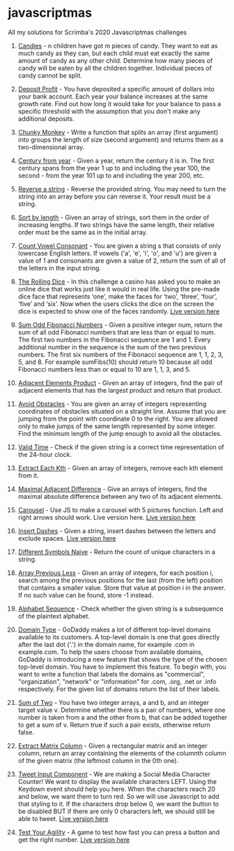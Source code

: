 # javascriptmas
All my solutions for Scrimba's 2020 Javascriptmas challenges

1. [Candies](https://github.com/sheilagomes/javascriptmas/blob/main/candies.js) - n children have got m pieces of candy. They want to eat as much candy as they can, but each child must eat exactly the same amount of candy as any other child. Determine how many pieces of candy will be eaten by all the children together. Individual pieces of candy cannot be split.

2. [Deposit Profit](https://github.com/sheilagomes/javascriptmas/blob/main/depositProfit.js) - You have deposited a specific amount of dollars into your bank account. Each year your balance increases at the same growth rate. Find out how long it would take for your balance to pass a specific threshold with the assumption that you don't make any additional deposits.

3. [Chunky Monkey](https://github.com/sheilagomes/javascriptmas/blob/main/chunkyMonkey.js) - Write a function that splits an array (first argument) into groups the length of size (second argument) and returns them as a two-dimensional array.

4. [Century from year](https://github.com/sheilagomes/javascriptmas/blob/main/centuryFromYear.js) - Given a year, return the century it is in. The first century spans from the year 1 up to and including the year 100, the second - from the year 101 up to and including the year 200, etc.

5. [Reverse a string](https://github.com/sheilagomes/javascriptmas/blob/main/reverseAString.js) - Reverse the provided string. You may need to turn the string into an array before you can reverse it. Your result must be a string.

6. [Sort by length](https://github.com/sheilagomes/javascriptmas/blob/main/sortByLength.js) - Given an array of strings, sort them in the order of increasing lengths. If two strings have the same length, their relative order must be the same as in the initial array.

7. [Count Vowel Consonant](https://github.com/sheilagomes/javascriptmas/blob/main/countVowelConsonant.js) - You are given a string s that consists of only lowercase English letters. If vowels ('a', 'e', 'i', 'o', and 'u') are given a value of 1 and consonants are given a value of 2, return the sum of all of the letters in the input string.

8. [The Rolling Dice](https://github.com/sheilagomes/the-rolling-die) - 
In this challenge a casino has asked you to make an online dice that works just like it would in real life. Using the pre-made dice face that represents ‘one’, make the faces for ‘two’, ‘three’, ‘four’, ‘five’ and ‘six’. Now when the users clicks the dice on the screen the dice is expected to show one of the faces randomly. [Live version here](https://sheilagomes.github.io/the-rolling-die/)

9. [Sum Odd Fibonacci Numbers](https://github.com/sheilagomes/javascriptmas/blob/main/sumOddFibonacciNumbers.js) - Given a positive integer num, return the sum of all odd Fibonacci numbers that are less than or equal to num. The first two numbers in the Fibonacci sequence are 1 and 1. Every additional number in the sequence is the sum of the two previous numbers. The first six numbers of the Fibonacci sequence are 1, 1, 2, 3, 5, and 8.
For example sumFibs(10) should return 10 because all odd Fibonacci numbers less than or equal to 10 are 1, 1, 3, and 5.

10. [Adjacent Elements Product](https://github.com/sheilagomes/javascriptmas/blob/main/sumOddFibonacciNumbers.js) - Given an array of integers, find the pair of adjacent elements that has the largest product and return that product.

11. [Avoid Obstacles](https://github.com/sheilagomes/javascriptmas/blob/main/sumOddFibonacciNumbers.js) - You are given an array of integers representing coordinates of obstacles situated on a straight line. Assume that you are jumping from the point with coordinate 0 to the right. You are allowed only to make jumps of the same length represented by some integer. Find the minimum length of the jump enough to avoid all the obstacles.

12. [Valid Time](https://github.com/sheilagomes/javascriptmas/blob/main/sumOddFibonacciNumbers.js) - Check if the given string is a correct time representation of the 24-hour clock.

13. [Extract Each Kth](https://github.com/sheilagomes/javascriptmas/blob/main/sumOddFibonacciNumbers.js) - Given an array of integers, remove each kth element from it.

14. [Maximal Adjacent Difference](https://github.com/sheilagomes/javascriptmas/blob/main/sumOddFibonacciNumbers.js) - Give an arrays of integers, find the maximal absolute difference between any two of its adjacent elements.

15. [Carousel](https://github.com/sheilagomes/carousel) - Use JS to make a carousel with 5 pictures function. Left and right arrows should work. Live version here. [Live version  here](https://sheilagomes.github.io/carousel/)

16. [Insert Dashes](https://github.com/sheilagomes/javascriptmas/blob/main/sumOddFibonacciNumbers.js) - Given a string, insert dashes between the letters and exclude spaces. [Live version  here](https://codepen.io/sheilagomes/full/ZEpKpaj)

17. [Different Symbols Naive](https://github.com/sheilagomes/javascriptmas/blob/main/sumOddFibonacciNumbers.js) - Return the count of unique characters in a string.

18. [Array Previous Less](https://github.com/sheilagomes/javascriptmas/blob/main/sumOddFibonacciNumbers.js) - Given an array of integers, for each position i, search among the previous positions for the last (from the left) position that contains a smaller value. Store that value at position i in the answer. If no such value can be found, store -1 instead.

19. [Alphabet Sequence](https://github.com/sheilagomes/javascriptmas/blob/main/sumOddFibonacciNumbers.js) - Check whether the given string is a subsequence of the plaintext alphabet.

20. [Domain Type](https://github.com/sheilagomes/javascriptmas/blob/main/sumOddFibonacciNumbers.js) - GoDaddy makes a lot of different top-level domains available to its customers. A top-level domain is one that goes directly after the last dot ('.') in the domain name, for example .com in example.com. To help the users choose from available domains, GoDaddy is introducing a new feature that shows the type of the chosen top-level domain. You have to implement this feature. To begin with, you want to write a function that labels the domains as "commercial", "organization", "network" or "information" for .com, .org, .net or .info respectively. For the given list of domains return the list of their labels.

21. [Sum of Two](https://github.com/sheilagomes/javascriptmas/blob/main/sumOfTwo.js) - You have two integer arrays, a and b, and an integer target value v. Determine whether there is a pair of numbers, where one number is taken from a and the other from b, that can be added together to get a sum of v. Return true if such a pair exists, otherwise return false.

22. [Extract Matrix Column](https://github.com/sheilagomes/javascriptmas/blob/main/extractMatrixColumn.js) - Given a rectangular matrix and an integer column, return an array containing the elements of the columnth column of the given matrix (the leftmost column in the 0th one).

23. [Tweet Input Component](https://github.com/sheilagomes/tweet-input-component) - We are making a Social Media Character Counter! We want to display the available characters LEFT. Using the Keydown event should help you here. When the characters reach 20 and below, we want them to turn red. So we will use Javascript to add that styling to it. If the characters drop below 0, we want the button to be disabled BUT if there are only 0 characters left, we should still be able to tweet. [Live version  here](https://sheilagomes.github.io/tweet-input-component/)

24. [Test Your Agility](https://github.com/sheilagomes/test-your-agility) - A game to test how fast you can press a button and get the right number. [Live version  here](https://sheilagomes.github.io/test-your-agility/)
